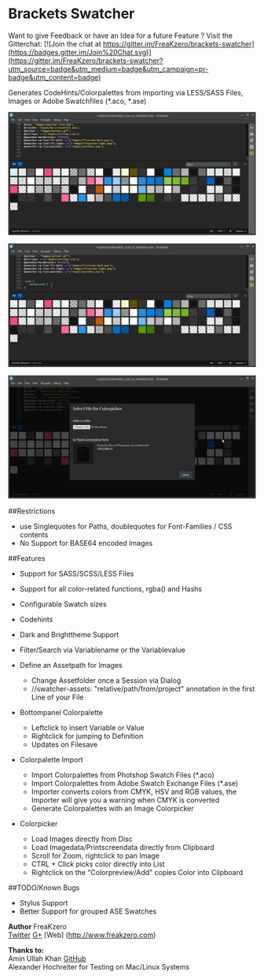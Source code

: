 # Brackets Swatcher  

Want to give Feedback or have an Idea for a future Feature ? Visit the Gitterchat: [![Join the chat at https://gitter.im/FreaKzero/brackets-swatcher](https://badges.gitter.im/Join%20Chat.svg)](https://gitter.im/FreaKzero/brackets-swatcher?utm_source=badge&utm_medium=badge&utm_campaign=pr-badge&utm_content=badge)

Generates CodeHints/Colorpalettes from importing via LESS/SASS Files, Images or Adobe Swatchfiles (*.aco, *.ase)

![Filter](https://raw.githubusercontent.com/FreaKzero/brackets-swatcher/master/readme/readme-filter.gif)

![Variables](https://raw.githubusercontent.com/FreaKzero/brackets-swatcher/master/readme/readme-variables.gif)

![ColorPicker](https://raw.githubusercontent.com/FreaKzero/brackets-swatcher/master/readme/readme-picker.gif)

##Restrictions  
* use Singlequotes for Paths, doublequotes for Font-Families / CSS contents  
* No Support for BASE64 encoded Images  

##Features  
* Support for SASS/SCSS/LESS Files  
* Support for all color-related functions, rgba() and Hashs  
* Configurable Swatch sizes  
* Codehints  
* Dark and Brighttheme Support  
* Filter/Search via Variablename or the Variablevalue  

* Define an Assetpath for Images  
	* Change Assetfolder once a Session via Dialog  
	* //swatcher-assets: "relative/path/from/project" annotation in the first Line of your File  

* Bottompanel Colorpalette  
    * Leftclick to insert Variable or Value  
    * Rightclick for jumping to Definition  
    * Updates on Filesave  
    
* Colorpalette Import  
    * Import Colorpalettes from Photshop Swatch Files (*.aco)  
    * Import Colorpalettes from Adobe Swatch Exchange Files (*.ase)  
    * Importer converts colors from CMYK, HSV and RGB values, the Importer will give you a warning when CMYK is converted
    * Generate Colorpalettes with an Image Colorpicker  

* Colorpicker  
	* Load Images directly from Disc  
	* Load Imagedata/Printscreendata directly from Clipboard  
	* Scroll for Zoom, rightclick to pan Image  
    * CTRL + Click picks color directly into List
    * Rightclick on the "Colorpreview/Add" copies Color into Clipboard

##TODO/Known Bugs
  
* Stylus Support  
* Better Support for grouped ASE Swatches

**Author** FreaKzero  
 [Twitter](https://twitter.com/freakzerodotcom) [G+](https://plus.google.com/+FreaKzero) [Web] (http://www.freakzero.com)
 
**Thanks to:**  
Amin Ullah Khan [GitHub](https://github.com/sprintr)  
Alexander Hochreiter for Testing on Mac/Linux Systems
